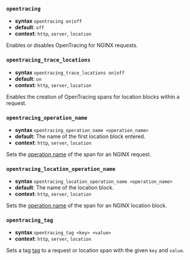### `opentracing`

- **syntax** `opentracing on|off`
- **default**: `off`
- **context**: `http`, `server`, `location`

Enables or disables OpenTracing for NGINX requests.

### `opentracing_trace_locations`

- **syntax** `opentracing_trace_locations on|off`
- **default**: `on`
- **context**: `http`, `server`, `location`

Enables the creation of OpenTracing spans for location blocks within a request.

### `opentracing_operation_name`

- **syntax** `opentracing_operation_name <operation_name>`
- **default**: The name of the first location block entered.
- **context**: `http`, `server`, `location`

Sets the [operation name](https://github.com/opentracing/specification/blob/master/specification.md#start-a-new-span)
of the span for an NGINX request.

### `opentracing_location_operation_name`

- **syntax** `opentracing_location_operation_name <operation_name>`
- **default**: The name of the location block.
- **context**: `http`, `server`, `location`

Sets the [operation name](https://github.com/opentracing/specification/blob/master/specification.md#start-a-new-span)
of the span for an NGINX location block.

### `opentracing_tag`

- **syntax** `opentracing_tag <key> <value>`
- **context**: `http`, `server`, `location`

Sets a tag [tag](https://github.com/opentracing/specification/blob/master/specification.md#set-a-span-tag)
to a request or location span with the given `key` and `value`.

